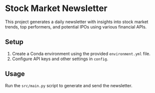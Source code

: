 # Stock Market Newsletter

This project generates a daily newsletter with insights into stock market trends, top performers, and potential IPOs using various financial APIs.

## Setup

1. Create a Conda environment using the provided `environment.yml` file.
2. Configure API keys and other settings in `config`.

## Usage

Run the `src/main.py` script to generate and send the newsletter.
